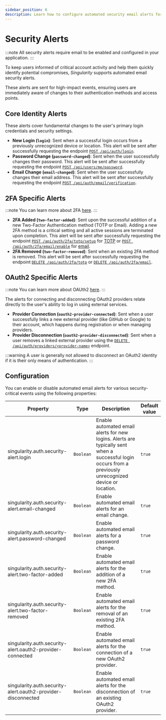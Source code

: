 ```yaml
---
sidebar_position: 6
description: Learn how to configure automated security email alerts for user accounts.
---
```


# Security Alerts

:::note
All security alerts require email to be enabled and configured in your application.
:::

To keep users informed of critical account activity and help them quickly identify potential compromises, *Singularity* supports automated email security alerts.

These alerts are sent for high-impact events, ensuring users are immediately aware of changes to their authentication methods and access points.

## Core Identity Alerts

These alerts cover fundamental changes to the user's primary login credentials and security settings.

* **New Login (`login`)**: Sent when a successful login occurs from a previously unrecognized device or location.
  This alert will be sent after successfully requesting the endpoint [`POST /api/auth/login`](../../api/login.api.mdx).
* **Password Change (`password-changed`)**: Sent when the user successfully changes their password.
  This alert will be sent after successfully requesting the endpoint [`POST /api/users/me/password`](../../api/change-password-of-authorized-user.api.mdx).
* **Email Change (`email-changed`)**: Sent when the user successfully changes their email address.
  This alert will be sent after successfully requesting the endpoint [`POST /api/auth/email/verification`](../../api/verify-email.api.mdx).

## 2FA Specific Alerts

:::note
You can learn more about 2FA [here](./two-factor.md).
:::

* **2FA Added (`two-factor-added`)**: Sent upon the successful addition of a new Two-Factor Authentication method (TOTP or Email). 
  Adding a new 2FA method is a critical setting and all active sessions are terminated upon completion.
  This alert will be sent after successfully requesting the endpoint [`POST /api/auth/2fa/totp/setup`](../../api/enable-totp-as-two-factor-method.api.mdx)
  for [TOTP](./two-factor.md#totp) or [`POST /api/auth/2fa/email/enable`](../../api/enable-email-as-two-factor-method.api.mdx) for [email](./two-factor.md#email).
* **2FA Removed (`two-factor-removed`)**: Sent when an existing 2FA method is removed.
  This alert will be sent after successfully requesting the endpoint [`DELETE /api/auth/2fa/totp`](../../api/disable-totp-as-two-factor-method.api.mdx) or [`DELETE /api/auth/2fa/email`](../../api/disable-email-as-two-factor-method.api.mdx).


## OAuth2 Specific Alerts

:::note
You can learn more about OAUth2 [here](./oauth2.md).
:::

The alerts for connecting and disconnecting OAuth2 providers relate directly to the user's ability to log in using external services.

* **Provider Connection (`oauth2-provider-connected`)**: Sent when a user successfully links a new external provider (like GitHub or Google) to their account, which happens during registration or when managing providers.
* **Provider Disconnection (`oauth2-provider-disconnected`)**: Sent when a user removes a linked external provider using the [`DELETE /api/auth/providers/<provider-name>`](../../api/delete-identity-provider.api.mdx) endpoint.
  
:::warning
A user is generally not allowed to disconnect an OAuth2 identity if it is their only means of authentication.
:::

## Configuration

You can enable or disable automated email alerts for various security-critical events using the following properties:

| Property                                                     | Type      | Description                                                                                                                                               | Default value |
|--------------------------------------------------------------|-----------|-----------------------------------------------------------------------------------------------------------------------------------------------------------|---------------|
| singularity.auth.security-alert.login                        | `Boolean` | Enable automated email alerts for new logins. Alerts are typically sent when a successful login occurs from a previously unrecognized device or location. | `true`        |
| singularity.auth.security-alert.email-changed                | `Boolean` | Enable automated email alerts for an email change.                                                                                                        | `true`        |
| singularity.auth.security-alert.password-changed             | `Boolean` | Enable automated email alerts for a password change.                                                                                                      | `true`        |
| singularity.auth.security-alert.two-factor-added             | `Boolean` | Enable automated email alerts for the addition of a new 2FA method.                                                                                       | `true`        |
| singularity.auth.security-alert.two-factor-removed           | `Boolean` | Enable automated email alerts for the removal of an existing 2FA method.                                                                                  | `true`        |
| singularity.auth.security-alert.oauth2-provider-connected    | `Boolean` | Enable automated email alerts for the connection of a new OAuth2 provider.                                                                                | `true`        |
| singularity.auth.security-alert.oauth2-provider-disconnected | `Boolean` | Enable automated email alerts for the disconnection of an existing OAuth2 provider.                                                                       | `true`        |


